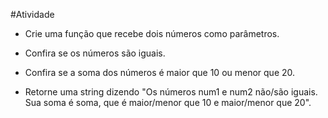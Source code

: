 #Atividade

 - Crie uma função que recebe dois números como parâmetros.
 
 
 - Confira se os números são iguais.
 
 
 - Confira se a soma dos números é maior que 10 ou menor que 20.


 - Retorne uma string dizendo "Os números num1 e num2 não/são iguais. Sua soma é soma, que é maior/menor que 10 e maior/menor que 20".